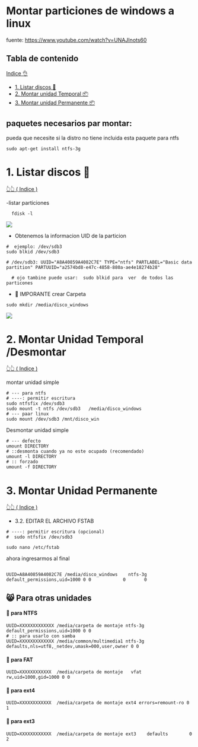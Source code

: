# Montar particiones de windows a linux
fuente: https://www.youtube.com/watch?v=UNAJInots60

## Tabla de contenido
<a href="#" id="indice">Indice 👌</a>
- <a href="#1-listar-disco">1. Listar discos 📀</a>
- <a href="#2-montar-unidad">2. Montar unidad Temporal 📦</a>
- <a href="#3-montar-unidad">3.  Montar unidad Permanente 📦</a>




## paquetes necesarios par montar:

pueda que  necesite si la  distro no tiene incluida esta paquete para ntfs

```shell
sudo apt-get install ntfs-3g
```


[//]: # (#############################################################################)
[//]: # (############# 1. Listar discos )

<h1  id="1-listar-disco">1. Listar discos 📀</h1>
<a href="#indice" class="btn btn-sm btn-default"> 👆👆 ( Indice )</a>

-listar particiones

 ```shell
   fdisk -l
  ```
![](https://i.imgur.com/TH5BDfm.png) 


- Obtenemos la informacion UID de la particion

```shell
#  ejemplo: /dev/sdb3
sudo blkid /dev/sdb3

# /dev/sdb3: UUID="A8A40859A4082C7E" TYPE="ntfs" PARTLABEL="Basic data partition" PARTUUID="a2574bd8-e47c-4858-880a-ae4e18274b28"

  # ojo tambine puede usar:  sudo blkid para  ver  de todos las particones
```
-  🧧 IMPORANTE crear Carpeta

```shell
sudo mkdir /media/disco_windows
```


![](https://i.imgur.com/LkznptR.png) 

[//]: # (#############################################################################)
[//]: # (############# 2. Montar Unidad Temporal)
<h1  id="2-montar-unidad">2. Montar Unidad Temporal /Desmontar</h1>
<a href="#indice" class="btn btn-sm btn-default"> 👆👆 ( Indice )</a>

montar unidad simple 
```shell
# --- para ntfs
# ----: permitir escritura
sudo ntfsfix /dev/sdb3
sudo mount -t ntfs /dev/sdb3   /media/disco_windows
# --- paar linux
sudo mount /dev/sdb3 /mnt/disco_win
```

Desmontar unidad simple
```shell
# --- defecto
umount DIRECTORY
# ::desmonta cuando ya no este ocupado (recomendado)
umount -l DIRECTORY
# :: forzado
umount -f DIRECTORY
```



[//]: # (#############################################################################)
[//]: # (############# 3. Montar Unidad Permanente)
<h1  id="3-montar-unidad">3. Montar Unidad Permanente</h1>
<a href="#indice" class="btn btn-sm btn-default"> 👆👆 ( Indice )</a>




- 3.2. EDITAR EL ARCHIVO FSTAB

```shell
# ----: permitir escritura (opcional)
#  sudo ntfsfix /dev/sdb3

sudo nano /etc/fstab
```

ahora  ingresarmos al final


```shell

UUID=A8A40859A4082C7E /media/disco_windows    ntfs-3g default_permissions,uid=1000 0 0            0       0
```


## 😸 Para  otras  unidades

#### 💾 para NTFS 
```shell
UUID=XXXXXXXXXXXXX /media/carpeta de montaje ntfs-3g default_permissions,uid=1000 0 0
# :: para usarlo con samba
UUID=XXXXXXXXXXXXX /media/common/multimedia1 ntfs-3g defaults,nls=utf8,_netdev,umask=000,user,owner 0 0
```


#### 💾 para FAT
```shell
UUID=XXXXXXXXXXXX  /media/carpeta de montaje   vfat rw,uid=1000,gid=1000 0 0
```


#### 💾 para ext4
```shell
UUID=XXXXXXXXXXXX  /media/carpeta de montaje ext4 errors=remount-ro 0 1
```

#### 💾 para ext3
```shell
UUID=XXXXXXXXXXXX  /media/carpeta de montaje ext3    defaults        0       2
```
